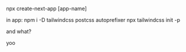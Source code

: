 npx create-next-app [app-name]

in app:
npm i -D tailwindcss postcss autoprefixer
npx tailwindcss init -p

and what?

yoo


